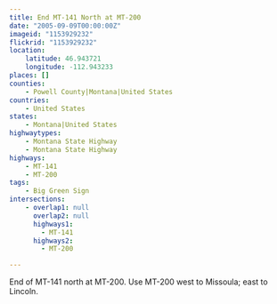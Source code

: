 ```yaml
---
title: End MT-141 North at MT-200
date: "2005-09-09T00:00:00Z"
imageid: "1153929232"
flickrid: "1153929232"
location:
    latitude: 46.943721
    longitude: -112.943233
places: []
counties:
    - Powell County|Montana|United States
countries:
    - United States
states:
    - Montana|United States
highwaytypes:
    - Montana State Highway
    - Montana State Highway
highways:
    - MT-141
    - MT-200
tags:
    - Big Green Sign
intersections:
    - overlap1: null
      overlap2: null
      highways1:
        - MT-141
      highways2:
        - MT-200

---
```

End of MT-141 north at MT-200.  Use MT-200 west to Missoula; east to Lincoln.